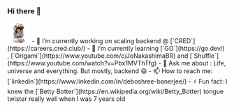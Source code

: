 ### Hi there 👋

<!--
**ciphx/ciphx** is a ✨ _special_ ✨ repository because its `README.md` (this file) appears on your GitHub profile. -->

<img src="https://github.com/ciphx/ciphx/blob/main/IMG_2525.jpg" height="48">
 - 🔭 I’m currently working on scaling backend @ [`CRED`](https://careers.cred.club/)
 - 🌱 I’m currently learning [`GO`](https://go.dev/) , [`Origami`](https://www.youtube.com/c/JoNakashimaBR) and [`Shuffle`](https://www.youtube.com/watch?v=Pbx1MVThTfg)
 - 💬 Ask me about : Life, universe and everything. But mostly, backend 😄
 - 📫 How to reach me: [`linkedin`](https://www.linkedin.com/in/deboshree-banerjee/)
 - ⚡ Fun fact: I knew the [`Betty Botter`](https://en.wikipedia.org/wiki/Betty_Botter) tongue twister really well when I was 7 years old 

